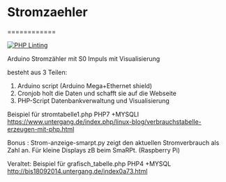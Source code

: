 # Stromzaehler
============

[![PHP Linting](https://github.com/dewomser/stromzaehler/actions/workflows/php-linter.yml/badge.svg)](https://github.com/dewomser/stromzaehler/actions/workflows/php-linter.yml)

Arduino Stromzähler mit S0 Impuls mit Visualisierung

besteht aus 3 Teilen:

1. Arduino script (Arduino Mega+Ethernet shield)
2. Cronjob holt die Daten und schafft sie auf die Webseite
3. PHP-Script  Datenbankverwaltung und Visualisierung


Beispiel für stromtabelle1.php PHP7 +MYSQLI
https://www.untergang.de/index.php/linux-blog/verbrauchstabelle-erzeugen-mit-php.html

Bonus :
Strom-anzeige-smarpt.py zeigt den aktuellen Stromverbrauch als Zahl an. Für kleine Displays zB beim SmaRPt.  (Raspberry Pi)



Veraltet:
Beispiel für grafisch_tabelle.php PHP4 +MYSQL
http://bis18092014.untergang.de/index0a73.html

